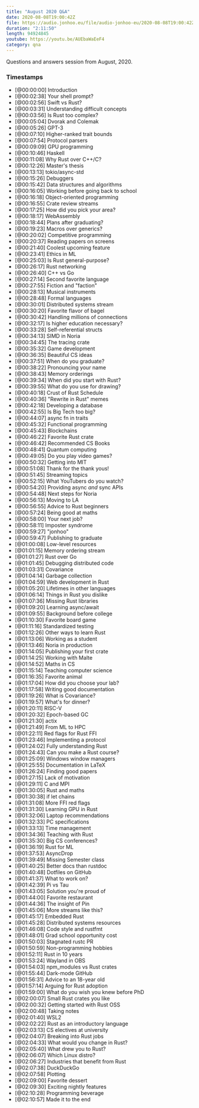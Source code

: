 ```yaml
---
title: "August 2020 Q&A"
date: 2020-08-08T19:00:42Z
file: https://audio.jonhoo.eu/file/audio-jonhoo-eu/2020-08-08T19:00:42Z.mp3
duration: "2:11:50"
length: 94924845
youtube: https://youtu.be/AUEbaWaEeF4
category: qna
---
```


Questions and answers session from August, 2020.

### Timestamps

- [@00:00:00] Introduction
- [@00:02:38] Your shell prompt?
- [@00:02:56] Swift vs Rust?
- [@00:03:31] Understanding difficult concepts
- [@00:03:56] Is Rust too complex?
- [@00:05:04] Dvorak and Colemak
- [@00:05:26] GPT-3
- [@00:07:10] Higher-ranked trait bounds
- [@00:07:54] Protocol parsers
- [@00:09:09] GPU programming
- [@00:10:46] Haskell
- [@00:11:08] Why Rust over C++/C?
- [@00:12:26] Master's thesis
- [@00:13:13] tokio/async-std
- [@00:15:26] Debuggers
- [@00:15:42] Data structures and algorithms
- [@00:16:05] Working before going back to school
- [@00:16:18] Object-oriented programming
- [@00:16:55] Crate review streams
- [@00:17:25] How did you pick your area?
- [@00:18:17] WebAssembly
- [@00:18:44] Plans after graduating?
- [@00:19:23] Macros over generics?
- [@00:20:02] Competitive programming
- [@00:20:37] Reading papers on screens
- [@00:21:40] Coolest upcoming feature
- [@00:23:41] Ethics in ML
- [@00:25:03] Is Rust general-purpose?
- [@00:26:17] Rust networking
- [@00:26:40] C++ vs Go
- [@00:27:14] Second favorite language
- [@00:27:55] Fiction and "faction"
- [@00:28:13] Musical instruments
- [@00:28:48] Formal languages
- [@00:30:01] Distributed systems stream
- [@00:30:20] Favorite flavor of bagel
- [@00:30:42] Handling millions of connections
- [@00:32:17] Is higher education necessary?
- [@00:33:28] Self-referential structs
- [@00:34:13] SIMD in Noria
- [@00:34:45] The tracing crate
- [@00:35:32] Game development
- [@00:36:35] Beautiful CS ideas
- [@00:37:51] When do you graduate?
- [@00:38:22] Pronouncing your name
- [@00:38:43] Memory orderings
- [@00:39:34] When did you start with Rust?
- [@00:39:55] What do you use for drawing?
- [@00:40:18] Crust of Rust Schedule
- [@00:40:36] "Rewrite in Rust" memes
- [@00:42:18] Developing a database
- [@00:42:55] Is Big Tech too big?
- [@00:44:07] async fn in traits
- [@00:45:32] Functional programming
- [@00:45:43] Blockchains
- [@00:46:22] Favorite Rust crate
- [@00:46:42] Recommended CS Books
- [@00:48:41] Quantum computing
- [@00:49:05] Do you play video games?
- [@00:50:32] Getting into MIT
- [@00:51:08] Thank for the thank yous!
- [@00:51:45] Streaming topics
- [@00:52:15] What YouTubers do you watch?
- [@00:54:20] Providing async *and* sync APIs
- [@00:54:48] Next steps for Noria
- [@00:56:13] Moving to LA
- [@00:56:55] Advice to Rust beginners
- [@00:57:24] Being good at maths
- [@00:58:00] Your next job?
- [@00:58:11] Imposter syndrome
- [@00:59:27] "jonhoo"
- [@00:59:47] Publishing to graduate
- [@01:00:08] Low-level resources
- [@01:01:15] Memory ordering stream
- [@01:01:27] Rust over Go
- [@01:01:45] Debugging distributed code
- [@01:03:31] Covariance
- [@01:04:14] Garbage collection
- [@01:04:59] Web development in Rust
- [@01:05:20] Lifetimes in other languages
- [@01:06:14] Things in Rust you dislike
- [@01:07:36] Missing Rust libraries
- [@01:09:20] Learning async/await
- [@01:09:55] Background before college
- [@01:10:30] Favorite board game
- [@01:11:16] Standardized testing
- [@01:12:26] Other ways to learn Rust
- [@01:13:06] Working as a student
- [@01:13:46] Noria in production
- [@01:14:05] Publishing your first crate
- [@01:14:25] Working with Malte
- [@01:14:52] Maths in CS
- [@01:15:14] Teaching computer science
- [@01:16:35] Favorite animal
- [@01:17:04] How did you choose your lab?
- [@01:17:58] Writing good documentation
- [@01:19:26] What is Covariance?
- [@01:19:57] What's for dinner?
- [@01:20:11] RISC-V
- [@01:20:32] Epoch-based GC
- [@01:21:30] actix
- [@01:21:49] From ML to HPC
- [@01:22:11] Red flags for Rust FFI
- [@01:23:46] Implementing a protocol
- [@01:24:02] Fully understanding Rust
- [@01:24:43] Can you make a Rust course?
- [@01:25:09] Windows window managers
- [@01:25:55] Documentation in LaTeX
- [@01:26:24] Finding good papers
- [@01:27:15] Lack of motivation
- [@01:29:11] C and MPI
- [@01:30:05] Rust and maths
- [@01:30:38] if let chains
- [@01:31:08] More FFI red flags
- [@01:31:30] Learning GPU in Rust
- [@01:32:06] Laptop recommendations
- [@01:32:33] PC specifications
- [@01:33:13] Time management
- [@01:34:36] Teaching with Rust
- [@01:35:30] Big CS conferences?
- [@01:36:19] Rust for ML
- [@01:37:53] AsyncDrop
- [@01:39:49] Missing Semester class
- [@01:40:25] Better docs than rustdoc
- [@01:40:48] Dotfiles on GitHub
- [@01:41:37] What to work on?
- [@01:42:39] Pi vs Tau
- [@01:43:05] Solution you're proud of
- [@01:44:00] Favorite restaurant
- [@01:44:36] The insight of Pin
- [@01:45:06] More streams like this?
- [@01:45:17] Embedded Rust
- [@01:45:28] Distributed systems resources
- [@01:46:08] Code style and rustfmt
- [@01:48:01] Grad school opportunity cost
- [@01:50:03] Stagnated rustc PR
- [@01:50:59] Non-programming hobbies
- [@01:52:11] Rust in 10 years
- [@01:53:24] Wayland in OBS
- [@01:54:03] npm_modules vs Rust crates
- [@01:55:44] Dark-mode GitHub
- [@01:56:31] Advice to an 18-year old
- [@01:57:14] Arguing for Rust adoption
- [@01:59:00] What do you wish you knew before PhD
- [@02:00:07] Small Rust crates you like
- [@02:00:32] Getting started with Rust OSS
- [@02:00:48] Taking notes
- [@02:01:40] WSL2
- [@02:02:22] Rust as an introductory language
- [@02:03:13] CS electives at university
- [@02:04:07] Breaking into Rust jobs
- [@02:04:33] What would you change in Rust?
- [@02:05:40] What drew you to Rust?
- [@02:06:07] Which Linux distro?
- [@02:06:27] Industries that benefit from Rust
- [@02:07:38] DuckDuckGo
- [@02:07:58] Plotting
- [@02:09:00] Favorite dessert
- [@02:09:30] Exciting nightly features
- [@02:10:28] Programming beverage
- [@02:10:57] Made it to the end
